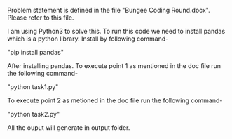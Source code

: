 Problem statement is defined in the file "Bungee Coding Round.docx". Please refer to this file. 

I am using Python3 to solve this.
To run this code we need to install pandas which is a python library. Install by following command-

"pip install pandas"

After installing pandas. To execute point 1 as mentioned in the doc file run the following command-

"python task1.py"

To execute point 2 as metioned in the doc file run the following command-

"python task2.py"

All the ouput will generate in output folder.